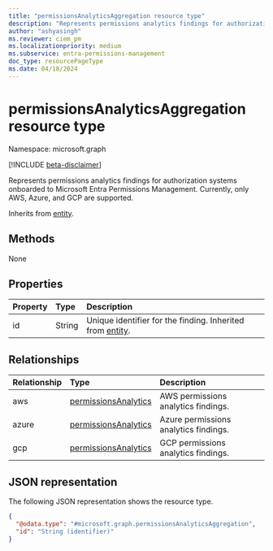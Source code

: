 ```yaml
---
title: "permissionsAnalyticsAggregation resource type"
description: "Represents permissions analytics findings for authorization systems onboarded to Microsoft Entra Permissions Management."
author: "ashyasingh"
ms.reviewer: ciem_pm
ms.localizationpriority: medium
ms.subservice: entra-permissions-management
doc_type: resourcePageType
ms.date: 04/18/2024
---
```


# permissionsAnalyticsAggregation resource type

Namespace: microsoft.graph

[!INCLUDE [beta-disclaimer](../../includes/beta-disclaimer.md)]

Represents permissions analytics findings for authorization systems onboarded to Microsoft Entra Permissions Management. Currently, only AWS, Azure, and GCP are supported.

Inherits from [entity](../resources/entity.md).

## Methods
None

## Properties
|Property|Type|Description|
|:---|:---|:---|
|id|String|Unique identifier for the finding. Inherited from [entity](../resources/entity.md).|

## Relationships
|Relationship|Type|Description|
|:---|:---|:---|
|aws|[permissionsAnalytics](../resources/permissionsanalytics.md)|AWS permissions analytics findings.|
|azure|[permissionsAnalytics](../resources/permissionsanalytics.md)|Azure permissions analytics findings.|
|gcp|[permissionsAnalytics](../resources/permissionsanalytics.md)|GCP permissions analytics findings.|

## JSON representation
The following JSON representation shows the resource type.
<!-- {
  "blockType": "resource",
  "keyProperty": "id",
  "@odata.type": "microsoft.graph.permissionsAnalyticsAggregation",
  "baseType": "microsoft.graph.entity",
  "openType": false
}
-->
``` json
{
  "@odata.type": "#microsoft.graph.permissionsAnalyticsAggregation",
  "id": "String (identifier)"
}
```


